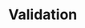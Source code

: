 

# Validation
<!--

@Validated @RequestBody @RequestParam配合使用校验参数
https://www.cnblogs.com/cjyboy/p/11465876.html

https://mp.weixin.qq.com/s/lPvFnpqpRPRT5DyOYYidyw
https://mp.weixin.qq.com/s/Vmbp5jEm_aKfo_O20gZqcg

工作几年了，原来我只用了数据校验的皮毛~ 
https://mp.weixin.qq.com/s/gzSqZIa6tQM6DsDYy3ll9g

@Validated和@Valid区别
https://blog.csdn.net/wangjiangongchn/article/details/86477386

Spring validation 用法说明
https://blog.csdn.net/qq_35206261/article/details/102608477

Spring Validation最佳实践及其实现原理，参数校验没那么简单！ 
https://mp.weixin.qq.com/s/UFT97SbygPMaFd7hYPyojg
这么写参数校验(Validator)就不会被劝退了~ 
https://mp.weixin.qq.com/s/eW8bdeVwgs3AAkMX6CMm4A
Spring Validation最佳实践及其实现原理，参数校验没那么简单！ 
https://mp.weixin.qq.com/s/q-Fh_YGPW7s8lyg6o9DXgA
https://mp.weixin.qq.com/s/bmVvqhzWmK2hA2gurYB4wg

https://mp.weixin.qq.com/mp/appmsgalbum?action=getalbum&__biz=MzI0MTUwOTgyOQ==&scene=1&album_id=1630480921197887488&count=3#wechat_redirect

 参数验证 @Validated 和 @Valid 的区别，Java Web 开发必备。 
 https://mp.weixin.qq.com/s/opK88MLb4he2IoV2Xa4wKA
 
Spring Boot 实现各种参数校验
https://mp.weixin.qq.com/s/VNrs1zGPgx9GsIqXEDZP0Q

-->




